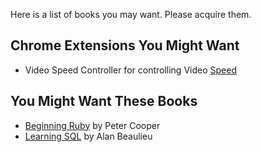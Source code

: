 Here is a list of books you may want. Please
acquire them.


## Chrome Extensions You Might Want
* Video Speed Controller for controlling Video [Speed][speed]

[speed]: https://chrome.google.com/webstore/detail/video-speed-controller/nffaoalbilbmmfgbnbgppjihopabppdk?hl=en


## You Might Want These Books

* [Beginning Ruby][beginning-ruby] by Peter Cooper
* [Learning SQL][learning-sql] by Alan Beaulieu

[learning-sql]: http://www.amazon.com/Learning-SQL-Alan-Beaulieu/dp/0596520832
[beginning-ruby]: http://www.amazon.com/Beginning-Ruby-Novice-Professional-Experts/dp/1430223634
[js-ninja]: http://jsninja.com/

